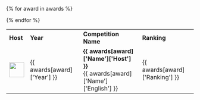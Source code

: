 <table>

<tr>
    <td><b>Host</b></td>
    <td><b>Year</b></td>
    <td><b>Competition Name</b></td>
    <td><b>Ranking</b></td>
</tr>

{% for award in awards %}

<tr>
    <td> <img width='40px' style='min-width: 40px' src="{{ awards[award]['Cover'] }}"> </td>
    <td> {{ awards[award]['Year'] }} </td>
    <td> <b> {{ awards[award]['Name']['Host'] }} </b><br>{{ awards[award]['Name']['English'] }} </td>
    <td> {{ awards[award]['Ranking'] }} </td>

</tr>


{% endfor %}

</table>